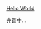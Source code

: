 [Hello World ](https://github.com/JeetChan/Py101-004/blob/master/Chap0/note/Hello-World.ipynb)

完善中…
